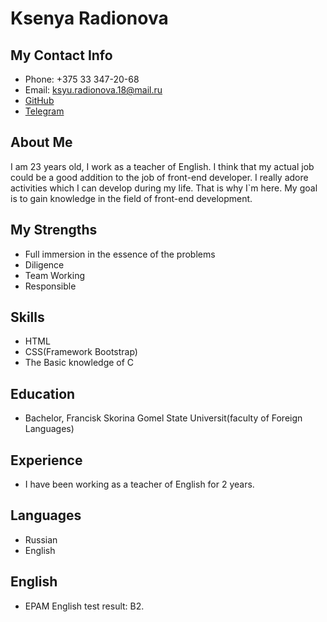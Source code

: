 
# Ksenya Radionova

## My Contact Info

* Phone: +375 33 347-20-68
* Email: ksyu.radionova.18@mail.ru
* [GitHub](https://github.com/ksukxella)
* [Telegram](https://t.me/ksukxella)

## About Me

I am 23 years old, I work as a teacher of English. I think that my actual job could be a good addition to the job of front-end developer. I really adore activities which I can develop during my life. That is why I`m here. My goal is to gain knowledge in the field of front-end development.

## My Strengths

* Full immersion in the essence of the problems
* Diligence
* Team Working
* Responsible

## Skills

* HTML
* CSS(Framework Bootstrap)
* The Basic knowledge of C

## Education

* Bachelor, Francisk Skorina Gomel State Universit(faculty of Foreign Languages)  

## Experience

* I have been working as a teacher of English for 2 years.

## Languages 

* Russian
* English

## English

 * EPAM English test result: B2.
